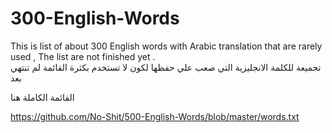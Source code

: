 # 300-English-Words
This is list of about 300 English words with Arabic translation that are rarely used , The list are not finished yet .  
تجميعة للكلمة الانجليزية التي صعب علي حفظها لكون لا تستخدم بكثرة القائمة لم تنتهي بعد 

القائمة الكاملة هنا



https://github.com/No-Shit/500-English-Words/blob/master/words.txt
